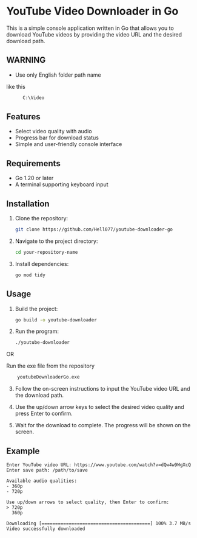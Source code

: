 # YouTube Video Downloader in Go

This is a simple console application written in Go that allows you to download YouTube videos by providing the video URL and the desired download path.

## WARNING
- Use only English folder path name

like this

  ```sh
        C:\Video
  ```


## Features

- Select video quality with audio
- Progress bar for download status
- Simple and user-friendly console interface

## Requirements

- Go 1.20 or later
- A terminal supporting keyboard input

## Installation

1. Clone the repository:

    ```sh
    git clone https://github.com/Hell077/youtube-downloader-go
    ```

2. Navigate to the project directory:

    ```sh
    cd your-repository-name
    ```

3. Install dependencies:

    ```sh
    go mod tidy
    ```

## Usage

1. Build the project:

    ```sh
    go build -o youtube-downloader
    ```

2. Run the program:

    ```sh
    ./youtube-downloader
    ```

OR 

Run the exe file from the repository

  ```sh
      youtubeDownloaderGo.exe
   ```

3. Follow the on-screen instructions to input the YouTube video URL and the download path.

4. Use the up/down arrow keys to select the desired video quality and press Enter to confirm.

5. Wait for the download to complete. The progress will be shown on the screen.

## Example

```plaintext
Enter YouTube video URL: https://www.youtube.com/watch?v=dQw4w9WgXcQ
Enter save path: /path/to/save

Available audio qualities:
- 360p
- 720p

Use up/down arrows to select quality, then Enter to confirm:
> 720p
  360p

Downloading [========================================] 100% 3.7 MB/s
Video successfully downloaded
